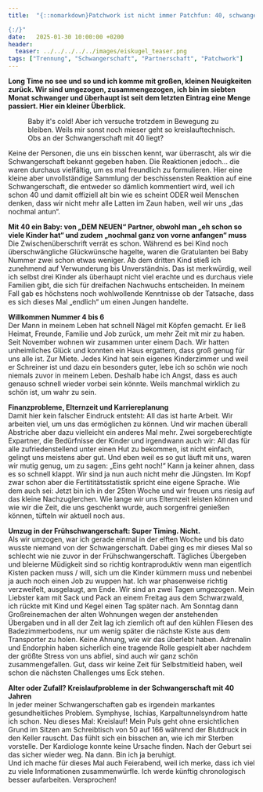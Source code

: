 ```yaml
---
title:  "{::nomarkdown}Patchwork ist nicht immer Patchfun: 40, schwanger vom Neuen & ein Umzug

{:/}"
date:   2025-01-30 10:00:00 +0200
header:
  teaser: ../../../../../images/eiskugel_teaser.png
tags: ["Trennung", "Schwangerschaft", "Partnerschaft", "Patchwork"]
---
```


**Long Time no see und so und ich komme mit großen, kleinen Neuigkeiten zurück. Wir sind umgezogen, zusammengezogen, ich bin im siebten Monat schwanger und überhaupt ist seit dem letzten Eintrag eine Menge passiert. Hier ein kleiner Überblick.**

<figure>
  <img src="../../../../../images/eiskugel.png" alt="">
  <figcaption>Baby it's cold! Aber ich versuche trotzdem in Bewegung zu bleiben. Weils mir sonst noch mieser geht so kreislauftechnisch. Obs an der Schwangerschaft mit 40 liegt?</figcaption>
</figure>      

Keine der Personen, die uns ein bisschen kennt, war überrascht, als wir die Schwangerschaft bekannt gegeben haben. Die Reaktionen jedoch… die waren durchaus vielfältig, um es mal freundlich zu formulieren. Hier eine kleine aber unvollständige Sammlung der beschissensten Reaktion auf eine Schwangerschaft, die entweder so dämlich kommentiert wird, weil ich schon 40 und damit offiziell alt bin wie es scheint ODER weil Menschen denken, dass wir nicht mehr alle Latten im Zaun haben, weil wir uns „das nochmal antun“. 

<b>Mit 40 ein Baby: von „DEM NEUEN“ Partner, obwohl man „eh schon so viele Kinder hat“ und zudem „nochmal ganz von vorne anfangen“ muss</b><br>
Die Zwischenüberschrift verrät es schon. Während es bei Kind noch überschwängliche Glückwünsche hagelte, waren die Gratulanten bei Baby Nummer zwei schon etwas weniger. Ab dem dritten Kind stieß ich zunehmend auf Verwunderung bis Unverständnis. Das ist merkwürdig, weil ich selbst drei Kinder als überhaupt nicht viel erachte und es durchaus viele Familien gibt, die sich für dreifachen Nachwuchs entscheiden. In meinem Fall gab es höchstens noch wohlwollende Kenntnisse ob der Tatsache, dass es sich dieses Mal „endlich“ um einen Jungen handelte. 

<b>Willkommen Nummer 4 bis 6</b><br>
Der Mann in meinem Leben hat schnell Nägel mit Köpfen gemacht. Er ließ Heimat, Freunde, Familie und Job zurück, um mehr Zeit mit mir zu haben. Seit November wohnen wir zusammen unter einem Dach. Wir hatten unheimliches Glück und konnten ein Haus ergattern, dass groß genug für uns alle ist. Zur Miete. Jedes Kind hat sein eigenes Kinderzimmer und weil er Schreiner ist und dazu ein besonders guter, lebe ich so schön wie noch niemals zuvor in meinem Leben. Deshalb habe ich Angst, dass es auch genauso schnell wieder vorbei sein könnte. Weils manchmal wirklich zu schön ist, um wahr zu sein.

<b>Finanzprobleme, Elternzeit und Karriereplanung</b><br>
Damit hier kein falscher Eindruck entsteht: All das ist harte Arbeit. Wir arbeiten viel, um uns das ermöglichen zu können. Und wir machen überall Abstriche aber dazu vielleicht ein anderes Mal mehr. Zwei sorgeberechtigte Expartner, die Bedürfnisse der Kinder und irgendwann auch wir: All das für alle zufriedenstellend unter einen Hut zu bekommen, ist nicht einfach, gelingt uns meistens aber gut. Und eben weil es so gut läuft mit uns, waren wir mutig genug, um zu sagen: „Eins geht noch!“ Kann ja keiner ahnen, dass es so schnell klappt. Wir sind ja nun auch nicht mehr die Jüngsten. Im Kopf zwar schon aber die Fertititätsstatistik spricht eine eigene Sprache. Wie dem auch sei: Jetzt bin ich in der 25ten Woche und wir freuen uns riesig auf das kleine Nachzuglerchen. Wie lange wir uns Elternzeit leisten können und wie wir die Zeit, die uns geschenkt wurde, auch sorgenfrei genießen können, tüfteln wir aktuell noch aus.  

<b>Umzug in der Frühschwangerschaft: Super Timing. Nicht.</b><br>
Als wir umzogen, war ich gerade einmal in der elften Woche und bis dato wusste niemand von der Schwangerschaft. Dabei ging es mir dieses Mal so schlecht wie nie zuvor in der Frühschwangerschaft. Tägliches Übergeben und bleierne Müdigkeit sind so richtig kontraproduktiv wenn man eigentlich Kisten packen muss / will, sich um die Kinder kümmern muss und nebenbei ja auch noch einen Job zu wuppen hat. Ich war phasenweise richtig verzweifelt, ausgelaugt, am Ende. Wir sind an zwei Tagen umgezogen. Mein Liebster kam mit Sack und Pack an einem Freitag aus dem Schwarzwald, ich rückte mit Kind und Kegel einen Tag später nach. Am Sonntag dann Großreinemachen der alten Wohnungen wegen der anstehenden Übergaben und in all der Zeit lag ich ziemlich oft auf den kühlen Fliesen des Badezimmerbodens, nur um wenig später die nächste Kiste aus dem Transporter zu holen. Keine Ahnung, wie wir das überlebt haben. Adrenalin und Endorphin haben sicherlich eine tragende Rolle gespielt aber nachdem der größte Stress von uns abfiel, sind auch wir ganz schön zusammengefallen. Gut, dass wir keine Zeit für Selbstmitleid haben, weil schon die nächsten Challenges ums Eck stehen. 

<b>Alter oder Zufall? Kreislaufprobleme in der Schwangerschaft mit 40 Jahren</b><br>
In jeder meiner Schwangerschaften gab es irgendein markantes gesundheitliches Problem. Symphyse, Ischias, Karpaltunnelsyndrom hatte ich schon. Neu dieses Mal: Kreislauf! Mein Puls geht ohne ersichtlichen Grund im Sitzen am Schreibtisch von 50 auf 166 während der Blutdruck in den Keller rauscht. Das fühlt sich ein bisschen an, wie ich mir Sterben vorstelle. Der Kardiologe konnte keine Ursache finden. Nach der Geburt sei das sicher wieder weg. Na dann. Bin ich ja beruhigt.
<br>
Und ich mache für dieses Mal auch Feierabend, weil ich merke, dass ich viel zu viele Informationen zusammenwürfle. Ich werde künftig chronologisch besser aufarbeiten. Versprochen!










 






 

 





 









 















 















 

 





 

  


 
 
 
 


   


 



 






 






 


 
 






















 








 

   



















  












 






 





  


  






					 


 
 
